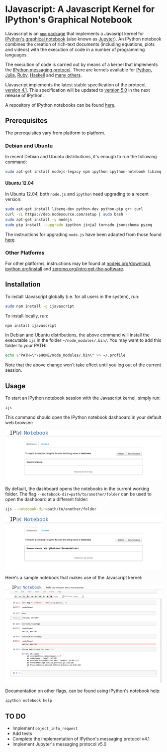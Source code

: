 # IJavascript: A Javascript Kernel for IPython's Graphical Notebook

IJavascript is an [`npm` package](https://www.npmjs.com/) that implements a
Javasript kernel for [IPython's graphical
notebook](http://ipython.org/notebook.html) (also known as
[Jupyter](http://jupyter.org/)). An IPython notebook combines the creation of
rich-text documents (including equations, plots and videos) with the execution
of code in a number of programming languages.

The execution of code is carried out by means of a kernel that implements the
[IPython messaging
protocol](http://ipython.org/ipython-doc/stable/development/messaging.html).
There are kernels available for [Python](http://ipython.org/notebook.html),
[Julia](https://github.com/JuliaLang/IJulia.jl),
[Ruby](https://github.com/minad/iruby),
[Haskell](https://github.com/gibiansky/IHaskell) and [many
others](https://github.com/ipython/ipython/wiki/IPython-kernels-for-other-languages).

IJavascript implements the latest stable specification of the protocol, [version
4.1](http://ipython.org/ipython-doc/stable/development/messaging.html).  This
specification will be updated to [version
5.0](http://ipython.org/ipython-doc/dev/development/messaging.html) in the
next release of IPython.

A repository of IPython notebooks can be found
[here](http://nbviewer.ipython.org/).

## Prerequisites

The prerequisites vary from platform to platform.

### Debian and Ubuntu
In recent Debian and Ubuntu distributions, it's enough to run the following
command:

```sh
sudo apt-get install nodejs-legacy npm ipython ipython-notebook libzmq-dev
```

#### Ubuntu 12.04

In Ubuntu 12.04, both `node.js` and `ipython` need upgrading to a recent
version:

```sh
sudo apt-get install libzmq-dev python-dev python-pip g++ curl
curl -sL https://deb.nodesource.com/setup | sudo bash -
sudo apt-get install -y nodejs
sudo pip install --upgrade ipython jinja2 tornado jsonschema pyzmq
```

The instructions for upgrading `node.js` have been adapted from those found
[here](https://github.com/joyent/node/wiki/Installing-Node.js-via-package-manager#debian-and-ubuntu-based-linux-distributions).

### Other Platforms

For other platforms, instructions may be found at
[nodejs.org/download](http://nodejs.org/download/),
[ipython.org/install](http://ipython.org/install.html) and
[zeromq.org/intro:get-the-software](http://zeromq.org/intro:get-the-software).

## Installation

To install IJavascript globally (i.e. for all users in the system), run:

```sh
sudo npm install -g ijavascript
```

To install locally, run:

```sh
npm install ijavascript
```

In Debian and Ubuntu distributions, the above command will install the
executable `ijs` in the folder `~/node_modules/.bin/`. You may want to add this
folder to your PATH:

```sh
echo \"PATH=\"\$HOME/node_modules/.bin\" >> ~/.profile
```

Note that the above change won't take effect until you log out of the current
session.

## Usage

To start an IPython notebook session with the Javascript kernel, simply run:

```sh
ijs
```

This command should open the IPython notebook dashboard in your default web
browser:

![Screenshot: IPython Notebook Dashboard](res/screenshot-dashboard-home.png)

By default, the dashboard opens the notebooks in the current working folder. The
flag `--notebook-dir=path/to/another/folder` can be used to open the dashboard
at a different folder:

```sh
ijs --notebook-dir=path/to/another/folder
```

![Screenshot: IPython Notebook --notebook-dir](res/screenshot-dashboard-dir.png)

Here's a sample notebook that makes use of the Javascript kernel:

![Screenshot: Notebook Hello Sample](res/screenshot-notebook-hello.png)

Documentation on other flags, can be found using IPython's notebook help:

```sh
ipython notebook help
```

## TO DO

- Implement `object_info_request`
- Add tests
- Complete the implementation of IPython's messaging protocol v4.1
- Implement Jupyter's messaging protocol v5.0
